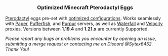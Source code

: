 <h3 align="center">Optimized Minecraft Pterodactyl Eggs</h3>

<p ><a href="https://pterodactyl.io/">Pterodactyl</a> eggs pre-set with <a href="https://github.com/SytexMC/Minecraft-Server-Optimization/wiki">optimized configurations</a>. Works seamlessly with <a href="https://papermc.io/">Paper</a>, <a href="https://pufferfish.host/downloads">Pufferfish</a>, and <a href="https://purpurmc.org/">Purpur</a> servers, as well as <a href="https://papermc.io/downloads/waterfall">Waterfall</a> and <a href="https://papermc.io/downloads/velocity">Velocity</a> proxies. Versions between <strong>1.19.4</strong> and <strong>1.21.x</strong> are currently Supported.</p>

<i>Please report any bugs or problems you encounter by opening an issue, submitting a merge request or contacting me on Discord @Sytex6452. Thank You!</i>
